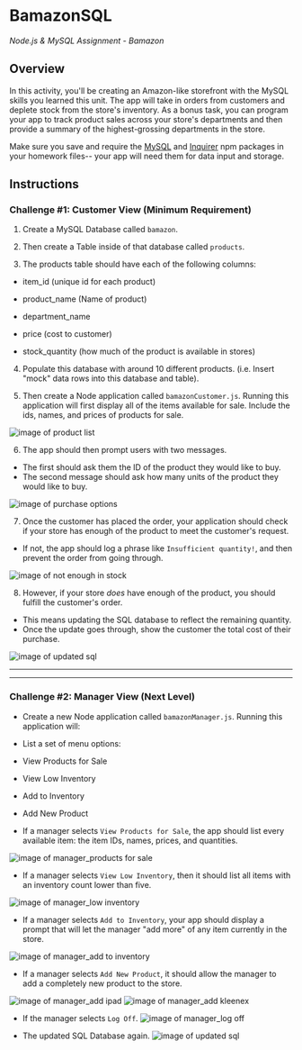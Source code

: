 # **BamazonSQL**
_Node.js &amp; MySQL Assignment - Bamazon_

## **Overview**
In this activity, you'll be creating an Amazon-like storefront with the MySQL skills you learned this unit. The app will take in orders from customers and deplete stock from the store's inventory. As a bonus task, you can program your app to track product sales across your store's departments and then provide a summary of the highest-grossing departments in the store.

Make sure you save and require the [MySQL](https://www.npmjs.com/package/mysql) and [Inquirer](https://www.npmjs.com/package/inquirer) npm packages in your homework files-- your app will need them for data input and storage.

## Instructions

### Challenge #1: Customer View (Minimum Requirement)

1. Create a MySQL Database called `bamazon`.

2. Then create a Table inside of that database called `products`.

3. The products table should have each of the following columns:

* item_id (unique id for each product)

* product_name (Name of product)

* department_name

* price (cost to customer)

* stock_quantity (how much of the product is available in stores)

4. Populate this database with around 10 different products. (i.e. Insert "mock" data rows into this database and table).

5. Then create a Node application called `bamazonCustomer.js`. Running this application will first display all of the items available for sale. Include the ids, names, and prices of products for sale.

![image of product list](https://imgur.com/QMGtmq0)

6. The app should then prompt users with two messages.

* The first should ask them the ID of the product they would like to buy.
* The second message should ask how many units of the product they would like to buy.

![image of purchase options](https://imgur.com/FTJxXtO)

7. Once the customer has placed the order, your application should check if your store has enough of the product to meet the customer's request.

* If not, the app should log a phrase like `Insufficient quantity!`, and then prevent the order from going through.

![image of not enough in stock](https://imgur.com/fFu5UB6)

8. However, if your store _does_ have enough of the product, you should fulfill the customer's order.
* This means updating the SQL database to reflect the remaining quantity.
* Once the update goes through, show the customer the total cost of their purchase.

![image of updated sql](https://imgur.com/Hhnt5m3)

- - -
- - -

### Challenge #2: Manager View (Next Level)

* Create a new Node application called `bamazonManager.js`. Running this application will:

* List a set of menu options:
* View Products for Sale
* View Low Inventory
* Add to Inventory
* Add New Product

* If a manager selects `View Products for Sale`, the app should list every available item: the item IDs, names, prices, and quantities.

![image of manager_products for sale](https://imgur.com/dBglTct)

* If a manager selects `View Low Inventory`, then it should list all items with an inventory count lower than five.

![image of manager_low inventory](https://imgur.com/eZm9zi1)

* If a manager selects `Add to Inventory`, your app should display a prompt that will let the manager "add more" of any item currently in the store.

![image of manager_add to inventory](https://imgur.com/PX6UMNt)

* If a manager selects `Add New Product`, it should allow the manager to add a completely new product to the store.

![image of manager_add ipad](https://imgur.com/ZQXIPQ5)
![image of manager_add kleenex](https://imgur.com/aL1aekW)

* If the manager selects `Log Off`.
![image of manager_log off](https://imgur.com/DtXydim)

* The updated SQL Database again.
![image of updated sql](https://imgur.com/Hhnt5m3)
